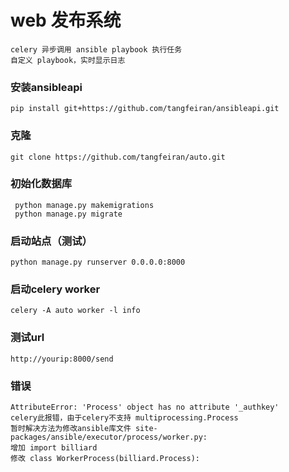web 发布系统
===================================
    celery 异步调用 ansible playbook 执行任务
    自定义 playbook，实时显示日志

### 安装ansibleapi
    pip install git+https://github.com/tangfeiran/ansibleapi.git
### 克隆
    git clone https://github.com/tangfeiran/auto.git
### 初始化数据库
     python manage.py makemigrations
     python manage.py migrate
### 启动站点（测试）
    python manage.py runserver 0.0.0.0:8000
### 启动celery worker
    celery -A auto worker -l info
### 测试url
    http://yourip:8000/send
### 错误
    AttributeError: 'Process' object has no attribute '_authkey'
    celery此报错，由于celery不支持 multiprocessing.Process
    暂时解决方法为修改ansible库文件 site-packages/ansible/executor/process/worker.py:
    增加 import billiard
    修改 class WorkerProcess(billiard.Process):